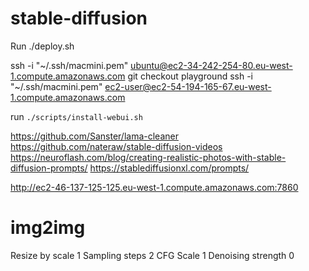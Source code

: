 # stable-diffusion


Run ./deploy.sh

ssh -i "~/.ssh/macmini.pem" ubuntu@ec2-34-242-254-80.eu-west-1.compute.amazonaws.com
git checkout playground
ssh -i "~/.ssh/macmini.pem" ec2-user@ec2-54-194-165-67.eu-west-1.compute.amazonaws.com

run `./scripts/install-webui.sh`

https://github.com/Sanster/lama-cleaner
https://github.com/nateraw/stable-diffusion-videos
https://neuroflash.com/blog/creating-realistic-photos-with-stable-diffusion-prompts/
https://stablediffusionxl.com/prompts/



http://ec2-46-137-125-125.eu-west-1.compute.amazonaws.com:7860



img2img
=======

Resize by scale 1
Sampling steps 2
CFG Scale 1
Denoising strength 0
